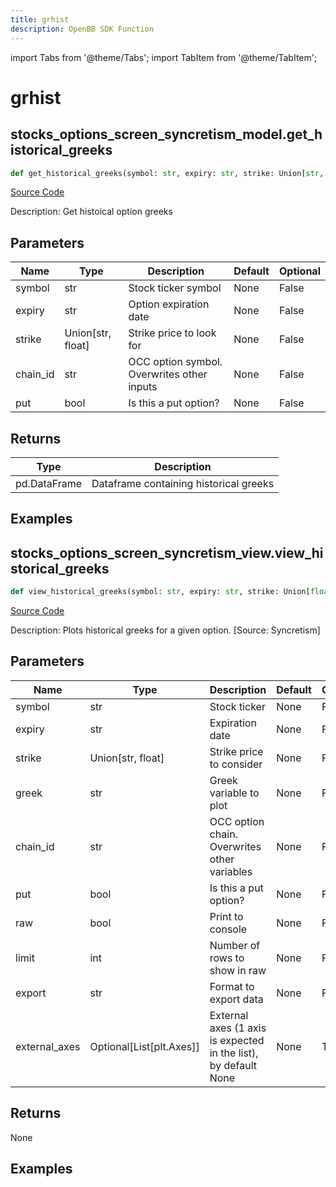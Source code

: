 ```yaml
---
title: grhist
description: OpenBB SDK Function
---
```


import Tabs from '@theme/Tabs';
import TabItem from '@theme/TabItem';

# grhist

<Tabs>
<TabItem value="model" label="Model" default>

## stocks_options_screen_syncretism_model.get_historical_greeks

```python title='openbb_terminal/stocks/options/screen/syncretism_model.py'
def get_historical_greeks(symbol: str, expiry: str, strike: Union[str, float], chain_id: str, put: bool) -> DataFrame:
```
[Source Code](https://github.com/OpenBB-finance/OpenBBTerminal/tree/main/openbb_terminal/stocks/options/screen/syncretism_model.py#L37)

Description: Get histoical option greeks

## Parameters

| Name | Type | Description | Default | Optional |
| ---- | ---- | ----------- | ------- | -------- |
| symbol | str | Stock ticker symbol | None | False |
| expiry | str | Option expiration date | None | False |
| strike | Union[str, float] | Strike price to look for | None | False |
| chain_id | str | OCC option symbol.  Overwrites other inputs | None | False |
| put | bool | Is this a put option? | None | False |

## Returns

| Type | Description |
| ---- | ----------- |
| pd.DataFrame | Dataframe containing historical greeks |

## Examples



</TabItem>
<TabItem value="view" label="View">

## stocks_options_screen_syncretism_view.view_historical_greeks

```python title='openbb_terminal/stocks/options/screen/syncretism_view.py'
def view_historical_greeks(symbol: str, expiry: str, strike: Union[float, str], greek: str, chain_id: str, put: bool, raw: bool, limit: Union[int, str], export: str, external_axes: Union[List[matplotlib.axes._axes.Axes], NoneType]) -> None:
```
[Source Code](https://github.com/OpenBB-finance/OpenBBTerminal/tree/main/openbb_terminal/stocks/options/screen/syncretism_view.py#L106)

Description: Plots historical greeks for a given option. [Source: Syncretism]

## Parameters

| Name | Type | Description | Default | Optional |
| ---- | ---- | ----------- | ------- | -------- |
| symbol | str | Stock ticker | None | False |
| expiry | str | Expiration date | None | False |
| strike | Union[str, float] | Strike price to consider | None | False |
| greek | str | Greek variable to plot | None | False |
| chain_id | str | OCC option chain.  Overwrites other variables | None | False |
| put | bool | Is this a put option? | None | False |
| raw | bool | Print to console | None | False |
| limit | int | Number of rows to show in raw | None | False |
| export | str | Format to export data | None | False |
| external_axes | Optional[List[plt.Axes]] | External axes (1 axis is expected in the list), by default None | None | True |

## Returns

None

## Examples



</TabItem>
</Tabs>